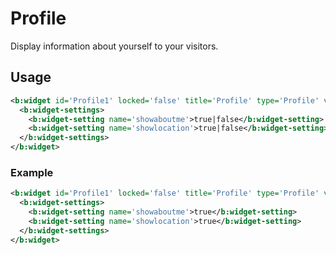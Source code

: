 # Profile

Display information about yourself to your visitors.

## Usage

```xml
<b:widget id='Profile1' locked='false' title='Profile' type='Profile' visible='true'>
  <b:widget-settings>
    <b:widget-setting name='showaboutme'>true|false</b:widget-setting>
    <b:widget-setting name='showlocation'>true|false</b:widget-setting>
  </b:widget-settings>
</b:widget>
```

### Example

```xml
<b:widget id='Profile1' locked='false' title='Profile' type='Profile' visible='true'>
  <b:widget-settings>
    <b:widget-setting name='showaboutme'>true</b:widget-setting>
    <b:widget-setting name='showlocation'>true</b:widget-setting>
  </b:widget-settings>
</b:widget>
```
